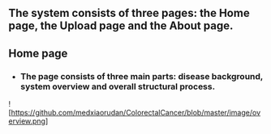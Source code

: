 ## **The system consists of three pages: the Home page, the Upload page and the About page.**
## **Home page**
- ### The page consists of three main parts: disease background, system overview and overall structural process. 
![https://github.com/medxiaorudan/ColorectalCancer/blob/master/image/overview.png]
